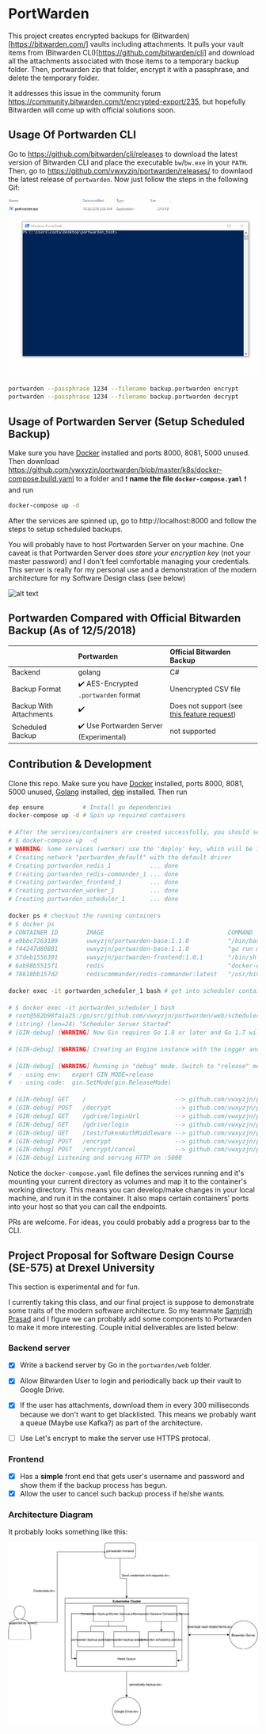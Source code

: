 # PortWarden

This project creates encrypted backups for (Bitwarden)[https://bitwarden.com/] vaults including attachments. It pulls your vault items from (Bitwarden CLI)[https://github.com/bitwarden/cli] and download all the attachments associated with those items to a temporary backup folder. Then, portwarden zip that folder, encrypt it with a passphrase, and delete the temporary folder. 


It addresses this issue in the community forum https://community.bitwarden.com/t/encrypted-export/235, but hopefully Bitwarden will come up with official solutions soon.

## Usage Of Portwarden CLI

Go to https://github.com/bitwarden/cli/releases to download the latest version of Bitwarden CLI and place the executable `bw`/`bw.exe` in your `PATH`. Then, go to https://github.com/vwxyzjn/portwarden/releases/ to downlaod the latest release of `portwarden`. Now just follow the steps in the following Gif:

![alt text](./portwarden_cli_demo.gif "Portwarden CLI Demo")

```bash
portwarden --passphrase 1234 --filename backup.portwarden encrypt
portwarden --passphrase 1234 --filename backup.portwarden decrypt
```

## Usage of Portwarden Server (Setup Scheduled Backup)

Make sure you have [Docker](https://docs.docker.com/install/) installed and ports 8000, 8081, 5000 unused. Then download https://github.com/vwxyzjn/portwarden/blob/master/k8s/docker-compose.build.yaml to a folder and ❗ **name the file `docker-compose.yaml`** ❗  and run

```bash
docker-compose up -d
```

After the services are spinned up, go to http://localhost:8000 and follow the steps to setup scheduled backups.

You will probably have to host Portwarden Server on your machine. One caveat is that Portwarden Server does *store your encryption key* (not your master password) and I don't feel comfortable managing your credentials. This server is really for my personal use and a demonstration of the modern architecture for my Software Design class (see below)

![alt text](./portwarden_server_demo.gif "Portwarden Server Demo")

## Portwarden Compared with Official Bitwarden Backup (As of 12/5/2018)
||Portwarden|Official Bitwarden Backup|
|:---|:---|:---|
|Backend|golang|C#|
|Backup Format|:heavy_check_mark: AES-Encrypted `.portwarden` format| Unencrypted CSV file|
|Backup With Attachments|:heavy_check_mark:|Does not support (see [this feature request](https://community.bitwarden.com/t/allow-attachments-to-be-exported-when-using-export-data))
|Scheduled Backup|:heavy_check_mark: Use Portwarden Server (Experimental)|not supported|

## Contribution & Development

Clone this repo. Make sure you have [Docker](https://docs.docker.com/install/) installed, ports 8000, 8081, 5000 unused, [Golang](https://golang.org/) installed, [dep](https://golang.github.io/dep/) installed. Then run 

```bash
dep ensure           # Install go dependencies
docker-compose up -d # Spin up required containers

# After the services/containers are created successfully, you should see
# $ docker-compose up  -d
# WARNING: Some services (worker) use the 'deploy' key, which will be ignored. Compose does not support 'deploy' configuration - use `docker stack deploy` to deploy to a swarm.
# Creating network "portwarden_default" with the default driver
# Creating portwarden_redis_1           ... done
# Creating portwarden_redis-commander_1 ... done
# Creating portwarden_frontend_1        ... done
# Creating portwarden_worker_1          ... done
# Creating portwarden_scheduler_1       ... done

docker ps # checkout the running containers
# $ docker ps
# CONTAINER ID        IMAGE                                   COMMAND                  CREATED             STATUS              PORTS                    NAMES
# e9bbc7263189        vwxyzjn/portwarden-base:1.1.0           "/bin/bash"              15 seconds ago      Up 12 seconds       0.0.0.0:5000->5000/tcp   portwarden_scheduler_1
# f44247d80881        vwxyzjn/portwarden-base:1.1.0           "go run main.go"         15 seconds ago      Up 12 seconds       5000/tcp                 portwarden_worker_1
# 37deb1556391        vwxyzjn/portwarden-frontend:1.0.1       "/bin/sh -c 'npm run…"   17 seconds ago      Up 14 seconds       0.0.0.0:8000->8000/tcp   portwarden_frontend_1
# 6ab98b5515f1        redis                                   "docker-entrypoint.s…"   17 seconds ago      Up 14 seconds       0.0.0.0:6379->6379/tcp   portwarden_redis_1
# 78618bb157d2        rediscommander/redis-commander:latest   "/usr/bin/dumb-init …"   17 seconds ago      Up 14 seconds       0.0.0.0:8081->8081/tcp   portwarden_redis-commander_1

docker exec -it portwarden_scheduler_1 bash # get into scheduler container and do whatever you want.

# $ docker exec -it portwarden_scheduler_1 bash
# root@582b98fa1a25:/go/src/github.com/vwxyzjn/portwarden/web/scheduler# go run main.go
# (string) (len=24) "Scheduler Server Started"
# [GIN-debug] [WARNING] Now Gin requires Go 1.6 or later and Go 1.7 will be required soon.

# [GIN-debug] [WARNING] Creating an Engine instance with the Logger and Recovery middleware already attached.

# [GIN-debug] [WARNING] Running in "debug" mode. Switch to "release" mode in production.
#  - using env:   export GIN_MODE=release
#  - using code:  gin.SetMode(gin.ReleaseMode)

# [GIN-debug] GET    /                         --> github.com/vwxyzjn/portwarden/web/scheduler/server.(*PortwardenServer).Run.func1 (4 handlers)
# [GIN-debug] POST   /decrypt                  --> github.com/vwxyzjn/portwarden/web/scheduler/server.DecryptBackupHandler (4 handlers)
# [GIN-debug] GET    /gdrive/loginUrl          --> github.com/vwxyzjn/portwarden/web/scheduler/server.(*PortwardenServer).GetGoogleDriveLoginURLHandler-fm (4 handlers)
# [GIN-debug] GET    /gdrive/login             --> github.com/vwxyzjn/portwarden/web/scheduler/server.(*PortwardenServer).GetGoogleDriveLoginHandler-fm (4 handlers)
# [GIN-debug] GET    /test/TokenAuthMiddleware --> github.com/vwxyzjn/portwarden/web/scheduler/server.(*PortwardenServer).Run.func2 (5 handlers)
# [GIN-debug] POST   /encrypt                  --> github.com/vwxyzjn/portwarden/web/scheduler/server.EncryptBackupHandler (5 handlers)
# [GIN-debug] POST   /encrypt/cancel           --> github.com/vwxyzjn/portwarden/web/scheduler/server.CancelEncryptBackupHandler (5 handlers)
# [GIN-debug] Listening and serving HTTP on :5000
```

Notice the `docker-compose.yaml` file defines the services running and it's mounting your current directory as volumes and map it to the container's working directory. This means you can develop/make changes in your local machine, and run it in the container. It also maps certain containers' ports into your host so that you can call the endpoints.


PRs are welcome. For ideas, you could probably add a progress bar to the CLI. 

## Project Proposal for Software Design Course (SE-575) at Drexel University

This section is experimental and for fun.

I currently taking this class, and our final project is suppose to demonstrate some traits of the modern software architecture. So my teammate [Samridh Prasad](https://github.com/samridhprasad) and I figure we can probably add some components to Portwarden to make it more interesting. Couple initial deliverables are listed below:

### Backend server
- [x] Write a backend server by Go in the `portwarden/web` folder.
- [x] Allow Bitwarden User to login and periodically back up their vault to Google Drive.
- [x] If the user has attachments, download them in every 300 milliseconds because we don't want to get blacklisted. This means we probably want a queue (Maybe use Kafka?) as part of the architecture.
- [ ] Use Let's encrypt to make the server use HTTPS protocal.


### Frontend 
- [x] Has a **simple** front end that gets user's username and password and show them if the backup process has begun.
- [x] Allow the user to cancel such backup process if he/she wants. 

### Architecture Diagram

It probably looks something like this:

![alt text](./web/architecture.svg "Logo Title Text 1")


